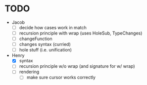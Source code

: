 # TODO

- Jacob
  - [ ] decide how cases work in match
  - [ ] recursion principle with wrap (uses HoleSub, TypeChanges)
  - [ ] changeFunction
  - [ ] changes syntax (curried)
  - [ ] hole stuff (i.e. unification)
- Henry
  - [x] syntax
  - [ ] recursion principle w/o wrap (and signature for w/ wrap)
  - [ ] rendering
    - [ ] make sure cursor works correctly
